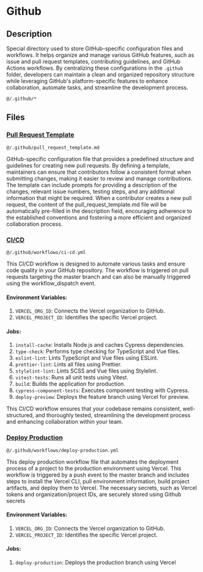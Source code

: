 # Github

## Description

Special directory used to store GitHub-specific configuration files and workflows. It helps organize and manage various GitHub features, such as issue and pull request templates, contributing guidelines, and GitHub Actions workflows. By centralizing these configurations in the `.github` folder, developers can maintain a clean and organized repository structure while leveraging GitHub's platform-specific features to enhance collaboration, automate tasks, and streamline the development process.

`@/.github/*`

## Files

### [Pull Request Template](https://docs.github.com/en/communities/using-templates-to-encourage-useful-issues-and-pull-requests/creating-a-pull-request-template-for-your-repository)

`@/.github/pull_request_template.md`

GitHub-specific configuration file that provides a predefined structure and guidelines for creating new pull requests. By defining a template, maintainers can ensure that contributors follow a consistent format when submitting changes, making it easier to review and manage contributions. The template can include prompts for providing a description of the changes, relevant issue numbers, testing steps, and any additional information that might be required. When a contributor creates a new pull request, the content of the pull_request_template.md file will be automatically pre-filled in the description field, encouraging adherence to the established conventions and fostering a more efficient and organized collaboration process.

### [CI/CD](https://resources.github.com/ci-cd/)

`@/.github/workflows/ci-cd.yml`

This CI/CD workflow is designed to automate various tasks and ensure code quality in your GitHub repository. The workflow is triggered on pull requests targeting the master branch and can also be manually triggered using the workflow_dispatch event.

#### Environment Variables:

1. `VERCEL_ORG_ID`: Connects the Vercel organization to GitHub.
2. `VERCEL_PROJECT_ID`: Identifies the specific Vercel project.

#### Jobs:

1. `install-cache`: Installs Node.js and caches Cypress dependencies.
2. `type-check`: Performs type checking for TypeScript and Vue files.
3. `eslint-lint`: Lints TypeScript and Vue files using ESLint.
4. `prettier-lint`: Lints all files using Prettier.
5. `stylelint-lint`: Lints SCSS and Vue files using Stylelint.
6. `vitest-tests`: Runs all unit tests using Vitest.
7. `build`: Builds the application for production.
8. `cypress-component-tests`: Executes component testing with Cypress.
9. `deploy-preview`: Deploys the feature branch using Vercel for preview.

This CI/CD workflow ensures that your codebase remains consistent, well-structured, and thoroughly tested, streamlining the development process and enhancing collaboration within your team.

### [Deploy Production](https://vercel.com/docs/concepts/deployments/git)

`@/.github/workflows/deploy-production.yml`

This deploy production workflow file that automates the deployment process of a project to the production environment using Vercel. This workflow is triggered by a push event to the master branch and includes steps to install the Vercel CLI, pull environment information, build project artifacts, and deploy them to Vercel. The necessary secrets, such as Vercel tokens and organization/project IDs, are securely stored using Github secrets

#### Environment Variables:

1. `VERCEL_ORG_ID`: Connects the Vercel organization to GitHub.
2. `VERCEL_PROJECT_ID`: Identifies the specific Vercel project.

#### Jobs:

1. `deploy-production`: Deploys the production branch using Vercel
